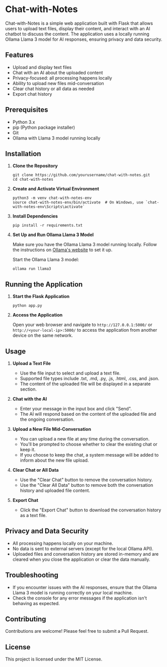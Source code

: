 # Chat-with-Notes

Chat-with-Notes is a simple web application built with Flask that allows users to upload text files, display their content, and interact with an AI chatbot to discuss the content. The application uses a locally running Ollama Llama 3 model for AI responses, ensuring privacy and data security.

## Features

- Upload and display text files
- Chat with an AI about the uploaded content
- Privacy-focused: all processing happens locally
- Ability to upload new files mid-conversation
- Clear chat history or all data as needed
- Export chat history

## Prerequisites

- Python 3.x
- pip (Python package installer)
- Git
- Ollama with Llama 3 model running locally

## Installation

1. **Clone the Repository**

   ```
   git clone https://github.com/yourusername/chat-with-notes.git
   cd chat-with-notes
   ```

2. **Create and Activate Virtual Environment**

   ```
   python3 -m venv chat-with-notes-env
   source chat-with-notes-env/bin/activate  # On Windows, use `chat-with-notes-env\Scripts\activate`
   ```

3. **Install Dependencies**

   ```
   pip install -r requirements.txt
   ```

4. **Set Up and Run Ollama Llama 3 Model**

   Make sure you have the Ollama Llama 3 model running locally. Follow the instructions on [Ollama's website](https://ollama.ai/) to set it up.

   Start the Ollama Llama 3 model:

   ```
   ollama run llama3
   ```

## Running the Application

1. **Start the Flask Application**

   ```
   python app.py
   ```

2. **Access the Application**

   Open your web browser and navigate to `http://127.0.0.1:5000/` or `http://<your-local-ip>:5000/` to access the application from another device on the same network.

## Usage

1. **Upload a Text File**
   - Use the file input to select and upload a text file.
   - Supported file types include .txt, .md, .py, .js, .html, .css, and .json.
   - The content of the uploaded file will be displayed in a separate section.

2. **Chat with the AI**
   - Enter your message in the input box and click "Send".
   - The AI will respond based on the content of the uploaded file and the ongoing conversation.

3. **Upload a New File Mid-Conversation**
   - You can upload a new file at any time during the conversation.
   - You'll be prompted to choose whether to clear the existing chat or keep it.
   - If you choose to keep the chat, a system message will be added to inform about the new file upload.

4. **Clear Chat or All Data**
   - Use the "Clear Chat" button to remove the conversation history.
   - Use the "Clear All Data" button to remove both the conversation history and uploaded file content.

5. **Export Chat**
   - Click the "Export Chat" button to download the conversation history as a text file.

## Privacy and Data Security

- All processing happens locally on your machine.
- No data is sent to external servers (except for the local Ollama API).
- Uploaded files and conversation history are stored in-memory and are cleared when you close the application or clear the data manually.

## Troubleshooting

- If you encounter issues with the AI responses, ensure that the Ollama Llama 3 model is running correctly on your local machine.
- Check the console for any error messages if the application isn't behaving as expected.

## Contributing

Contributions are welcome! Please feel free to submit a Pull Request.

## License

This project is licensed under the MIT License.

